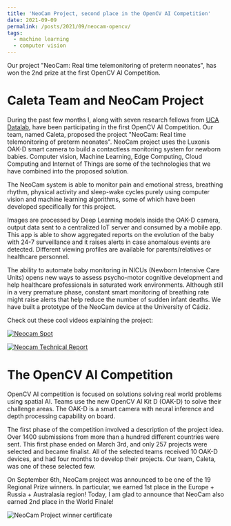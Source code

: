 ```yaml
---
title: 'NeoCam Project, second place in the OpenCV AI Competition'
date: 2021-09-09
permalink: /posts/2021/09/neocam-opencv/
tags:
  - machine learning
  - computer vision
---
```


Our project "NeoCam: Real time telemonitoring of preterm neonates", has won the 2nd prize at the first OpenCV AI Competition.

Caleta Team and NeoCam Project
====

During the past few months I, along with seven research fellows from [UCA Datalab](https://datalab.uca.es), have been participating in the first OpenCV AI Competition. Our team, named Caleta, proposed the project "NeoCam: Real time telemonitoring of preterm neonates". NeoCam project uses the Luxonis OAK-D smart camera to build a contactless monitoring system for newborn babies. Computer vision, Machine Learning, Edge Computing, Cloud Computing and Internet of Things are some of the technologies that we have combined into the proposed solution. 

The NeoCam system is able to monitor pain and emotional stress, breathing rhythm, physical activity and sleep-wake cycles purely using computer vision and machine learning algorithms, some of which have been developed specifically for this project.

Images are processed by Deep Learning models inside the OAK-D camera, output data sent to a centralized IoT server and consumed by a mobile app. This app is able to show aggregated reports on the evolution of the baby with 24-7 surveillance and it raises alerts in case anomalous events are detected. Different viewing profiles are available for parents/relatives or healthcare personnel.

The ability to automate baby monitoring in NICUs (Newborn Intensive Care Units) opens new ways to assess psycho-motor cognitive development and help healthcare professionals in saturated work environments. Although still in a very premature phase, constant smart monitoring of breathing rate might raise alerts that help reduce the number of sudden infant deaths. We have built a prototype of the NeoCam device at the University of Cádiz.

Check out these cool videos explaining the project:

[![Neocam Spot](https://img.youtube.com/vi/58KHGucW0dQ/0.jpg)](https://www.youtube.com/watch?v=58KHGucW0dQ)

[![Neocam Technical Report](https://img.youtube.com/vi/ztfAAlU6diQ/0.jpg)](https://www.youtube.com/watch?v=ztfAAlU6diQ)

The OpenCV AI Competition
====

OpenCV AI competition is focused on solutions solving real world problems using spatial AI. Teams use the new OpenCV AI Kit D (OAK-D) to solve their challenge areas. The OAK-D is a smart camera with neural inference and depth processing capability on board.

The first phase of the competition involved a description of the project idea. Over 1400 submissions from more than a hundred different countries were sent. This first phase ended on March 3rd, and only 257 projects were selected and became finalist. All of the selected teams received 10 OAK-D devices, and had four months to develop their projects. Our team, Caleta, was one of these selected few.

On September 6th, NeoCam project was announced to be one of the 19 Regional Prize winners. In particular, we earned 1st place in the Europe + Russia + Australasia region! Today, I am glad to announce that NeoCam also earned 2nd place in the World Finale!

![NeoCam Project winner certificate](https://daniprec.github.io/images/neocam-opencv-prize.png)
